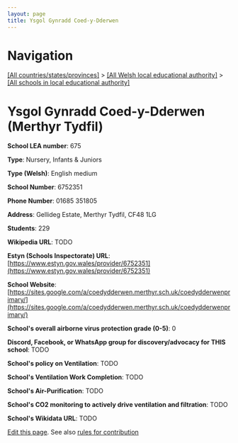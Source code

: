 ```yaml
---
layout: page
title: Ysgol Gynradd Coed-y-Dderwen
---
```

# Navigation

[[All countries/states/provinces]](../../..) > [[All Welsh local educational authority]](../..) > [[All schools in local educational authority]](..)

# Ysgol Gynradd Coed-y-Dderwen (Merthyr Tydfil)

**School LEA number**: 675

**Type**: Nursery, Infants & Juniors

**Type (Welsh)**: English medium

**School Number**: 6752351

**Phone Number**: 01685 351805

**Address**: Gellideg Estate, Merthyr Tydfil, CF48 1LG

**Students**: 229

**Wikipedia URL**: TODO

**Estyn (Schools Inspectorate) URL**: [https://www.estyn.gov.wales/provider/6752351](https://www.estyn.gov.wales/provider/6752351)

**School Website**: [https://sites.google.com/a/coedydderwen.merthyr.sch.uk/coedydderwenprimary/](https://sites.google.com/a/coedydderwen.merthyr.sch.uk/coedydderwenprimary/)

**School's overall airborne virus protection grade (0-5)**: 0

**Discord, Facebook, or WhatsApp group for discovery/advocacy for THIS school**: TODO

**School's policy on Ventilation**: TODO

**School's Ventilation Work Completion**: TODO

**School's Air-Purification**: TODO

**School's CO2 monitoring to actively drive ventilation and filtration**: TODO

**School's Wikidata URL**: TODO




[Edit this page](https://github.com/ventilate-schools/Wales/edit/prif/./Merthyr_Tydfil/Ysgol_Gynradd_Coed-y-Dderwen.md). See also [rules for contribution](../../../contribution-rules/)